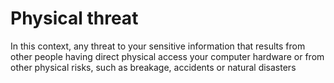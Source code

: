 [Title]: # (Amenaza física<)
[Difficulty]: # (Principiante)
[Order]: # (91)

# Physical threat

In this context, any threat to your sensitive information that results from other people having direct physical access your computer hardware or from other physical risks, such as breakage, accidents or natural disasters